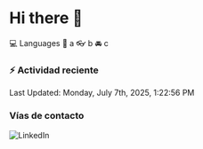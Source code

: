 # Hi there 👋

:computer: Languages
:pencil: a
:eyeglasses: b
:oncoming_automobile: c

### :zap: Actividad reciente
<!--RECENT_ACTIVITY:start-->
<!--RECENT_ACTIVITY:end-->
<!--RECENT_ACTIVITY:last_update-->
Last Updated: Monday, July 7th, 2025, 1:22:56 PM
<!--RECENT_ACTIVITY:last_update_end-->

### Vías de contacto

![LinkedIn](https://www.linkedin.com/in/irving-hernández-226846205/)
